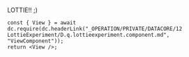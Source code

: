 
LOTTIE!! ;)


```datacorejsx
const { View } = await dc.require(dc.headerLink("_OPERATION/PRIVATE/DATACORE/12 LottieExperiment/D.q.lottieexperiment.component.md", "ViewComponent"));
return <View />;
```



